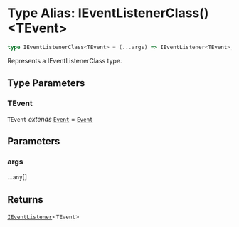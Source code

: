 # Type Alias: IEventListenerClass()\<TEvent\>

```ts
type IEventListenerClass<TEvent> = (...args) => IEventListener<TEvent>;
```

Represents a IEventListenerClass type.

## Type Parameters

### TEvent

`TEvent` *extends* [`Event`](../../events/Event/classes/Event.md) = [`Event`](../../events/Event/classes/Event.md)

## Parameters

### args

...`any`[]

## Returns

[`IEventListener`](../interfaces/IEventListener.md)\<`TEvent`\>
